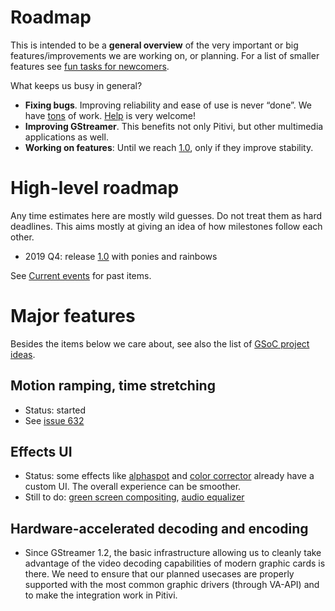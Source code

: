 # Roadmap

This is intended to be a **general overview** of the very
important or big features/improvements we are working on, or planning.
For a list of smaller features see [fun tasks for
newcomers](https://gitlab.gnome.org/GNOME/pitivi/issues?label_name%5B%5D=4.+Newcomers).

What keeps us busy in general?

-   **Fixing bugs**. Improving reliability and ease of use is never
    “done”. We have
    [tons](https://gitlab.gnome.org/GNOME/pitivi/issues) of work.
    [Help](http://www.Pitivi.org/?go=contributing) is very welcome!
-   **Improving GStreamer**. This benefits not only Pitivi, but other
    multimedia applications as well.
-   **Working on features**: Until we reach [1.0](releases/1.0.md), only
    if they improve stability.

# High-level roadmap

Any time estimates here are mostly wild guesses. Do not treat them as
hard deadlines. This aims mostly at giving an idea of how milestones
follow each other.

-   2019 Q4: release [1.0](releases/1.0.md) with ponies and rainbows

See [Current events](Current_events.md) for past items.

# Major features

Besides the items below we care about, see also the list of
[GSoC project ideas](GSoC_Ideas.md).

## Motion ramping, time stretching

-   Status: started
-   See [issue 632](https://gitlab.gnome.org/GNOME/pitivi/issues/632)

## Effects UI

-   Status: some effects like
    [alphaspot](https://gitlab.gnome.org/GNOME/pitivi/issues/2098) and
    [color corrector](https://gitlab.gnome.org/GNOME/pitivi/issues/660)
    already have a custom UI. The overall experience can be smoother.
-   Still to do: [green screen
    compositing](https://gitlab.gnome.org/GNOME/pitivi/issues/966),
    [audio equalizer](https://gitlab.gnome.org/GNOME/pitivi/issues/1551)

## Hardware-accelerated decoding and encoding

-   Since GStreamer 1.2, the basic infrastructure allowing us to cleanly
    take advantage of the video decoding capabilities of modern graphic
    cards is there. We need to ensure that our planned usecases are
    properly supported with the most common graphic drivers (through
    VA-API) and to make the integration work in Pitivi.
